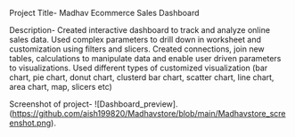 Project Title- Madhav Ecommerce Sales Dashboard

Description- 
Created interactive dashboard to track and analyze online sales data.
Used complex parameters to drill down in worksheet and customization using filters and slicers.
Created connections, join new tables, calculations to manipulate data and enable user  driven parameters to visualizations.
Used different types of customized visualization (bar chart, pie chart, donut chart, clusterd bar chart, scatter chart, line chart, area chart, map, slicers etc)


Screenshot of project- 
![Dashboard_preview].(https://github.com/aish199820/Madhavstore/blob/main/Madhavstore_screenshot.png).
